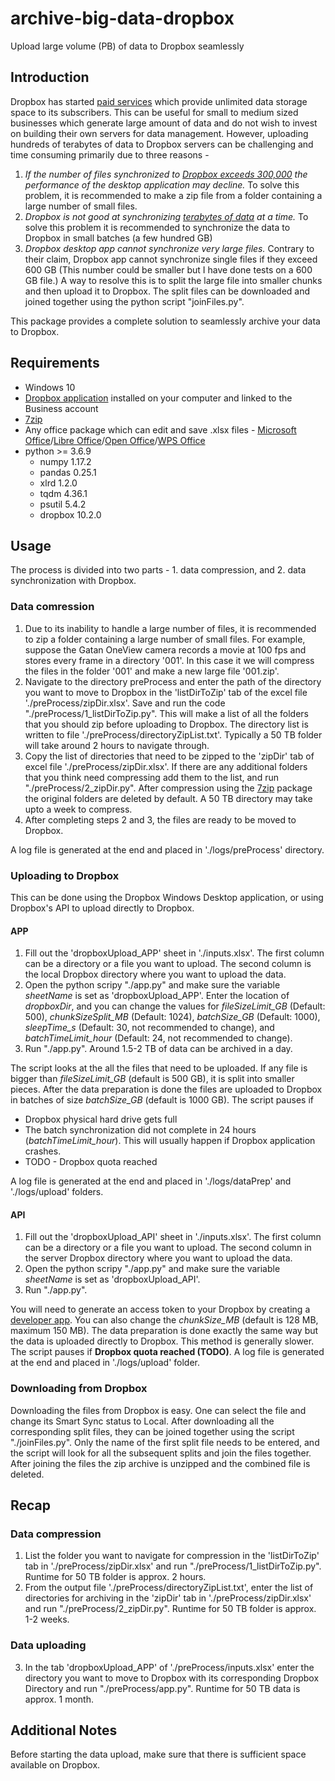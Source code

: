 # archive-big-data-dropbox
Upload large volume (PB) of data to Dropbox seamlessly

## Introduction
Dropbox has started [paid services](https://www.dropbox.com/business/pricing) which provide unlimited data storage space to its subscribers. This can be useful for small to medium sized businesses which generate large amount of data and do not wish to invest on building their own servers for data management. However, uploading hundreds of terabytes of data to Dropbox servers can be challenging and time consuming primarily due to three reasons -

1. *If the number of files synchronized to [Dropbox exceeds 300,000](https://help.dropbox.com/accounts-billing/space-storage/file-storage-limit) the performance of the desktop application may decline.* To solve this problem, it is recommended to make a zip file from a folder containing a large number of small files.
2. *Dropbox is not good at synchronizing [terabytes of data](https://help.dropbox.com/installs-integrations/desktop/unexpected-quit) at a time.* To solve this problem it is recommended to synchronize the data to Dropbox in small batches (a few hundred GB)
3. *Dropbox desktop app cannot synchronize very large files.*
 Contrary to their claim, Dropbox app cannot synchronize single files if they exceed 600 GB (This number could be smaller but I have done tests on a 600 GB file.) A way to resolve this is to split the large file into smaller chunks and then upload it to Dropbox. The split files can be downloaded and joined together using the python script "joinFiles.py".

This package provides a complete solution to seamlessly archive your data to Dropbox.

## Requirements
* Windows 10
* [Dropbox application](https://www.dropbox.com/install) installed on your computer and linked to the Business account
* [7zip](https://www.7-zip.org/)
* Any office package which can edit and save .xlsx files - [Microsoft Office](https://www.office.com)/[Libre Office](https://www.libreoffice.org)/[Open Office](https://www.openoffice.org)/[WPS Office](https://www.wps.com)
* python >= 3.6.9
    * numpy 1.17.2
    * pandas 0.25.1
    * xlrd 1.2.0
    * tqdm 4.36.1
    * psutil 5.4.2
    * dropbox 10.2.0
    
## Usage
The process is divided into two parts - 1. data compression, and 2. data synchronization with Dropbox.

### Data comression
1. Due to its inability to handle a large number of files, it is recommended to zip a folder containing a large number of small files. For example, suppose the Gatan OneView camera records a movie at 100 fps and stores every frame in a directory '001'. In this case it we will compress the files in the folder '001' and make a new large file '001.zip'.
2. Navigate to the directory preProcess and enter the path of the directory you want to move to Dropbox in the 'listDirToZip' tab of the excel file './preProcess/zipDir.xlsx'. Save and run the code "./preProcess/1_listDirToZip.py". This will make a list of all the folders that you should zip before uploading to Dropbox. The directory list is written to file './preProcess/directoryZipList.txt'. Typically a 50 TB folder will take around 2 hours to navigate through.
3. Copy the list of directories that need to be zipped to the 'zipDir' tab of excel file './preProcess/zipDir.xlsx'. If there are any additional folders that you think need compressing add them to the list, and run "./preProcess/2_zipDir.py". After compression using the [7zip](https://www.7-zip.org/) package the original folders are deleted by default. A 50 TB directory may take upto a week to compress.
4. After completing steps 2 and 3, the files are ready to be moved to Dropbox.

A log file is generated at the end and placed in './logs/preProcess' directory.

### Uploading to Dropbox
This can be done using the Dropbox Windows Desktop application, or using Dropbox's API to upload directly to Dropbox.

#### APP
1. Fill out the 'dropboxUpload_APP' sheet in './inputs.xlsx'. The first column can be a directory or a file you want to upload. The second column is the local Dropbox directory where you want to upload the data.  
2. Open the python scripy "./app.py" and make sure the variable *sheetName* is set as 'dropboxUpload_APP'. Enter the location of *dropboxDir*, and you can change the values for *fileSizeLimit_GB* (Default: 500), *chunkSizeSplit_MB* (Default: 1024), *batchSize_GB* (Default: 1000), *sleepTime_s* (Default: 30, not recommended to change), and *batchTimeLimit_hour* (Default: 24, not recommended to change).
3. Run "./app.py". Around 1.5-2 TB of data can be archived in a day.

The script looks at the all the files that need to be uploaded. If any file is bigger than *fileSizeLimit_GB* (default is 500 GB), it is split into smaller pieces. After the data preparation is done the files are uploaded to Dropbox in batches of size *batchSize_GB* (default is 1000 GB). The script pauses if
* Dropbox physical hard drive gets full
* The batch synchronization did not complete in 24 hours (*batchTimeLimit_hour*). This will usually happen if Dropbox application crashes.
* TODO - Dropbox quota reached

A log file is generated at the end and placed in './logs/dataPrep' and './logs/upload' folders.

#### API
1. Fill out the 'dropboxUpload_API' sheet in './inputs.xlsx'. The first column can be a directory or a file you want to upload. The second column in the server Dropbox directory where you want to upload the data.  
2. Open the python scripy "./app.py" and make sure the variable *sheetName* is set as 'dropboxUpload_API'.  
3. Run "./app.py".

You will need to generate an access token to your Dropbox by creating a [developer app](https://www.dropbox.com/developers/apps). You can also change the *chunkSize_MB* (default is 128 MB, maximum 150 MB). The data preparation is done exactly the same way but the data is uploaded directly to Dropbox. This method is generally slower. The script pauses if **Dropbox quota reached (TODO)**. A log file is generated at the end and placed in './logs/upload' folder.

### Downloading from Dropbox
Downloading the files from Dropbox is easy. One can select the file and change its Smart Sync status to Local. After downloading all the corresponding split files, they can be joined together using the script "./joinFiles.py". Only the name of the first split file needs to be entered, and the script will look for all the subsequent splits and join the files together. After joining the files the zip archive is unzipped and the combined file is deleted. 

## Recap

### Data compression
1. List the folder you want to navigate for compression in the 'listDirToZip' tab in './preProcess/zipDir.xlsx' and run "./preProcess/1_listDirToZip.py". Runtime for 50 TB folder is approx. 2 hours.
2. From the output file './preProcess/directoryZipList.txt', enter the list of directories for archiving in the 'zipDir' tab in './preProcess/zipDir.xlsx' and run "./preProcess/2_zipDir.py". Runtime for 50 TB folder is approx. 1-2 weeks.

### Data uploading
3. In the tab 'dropboxUpload_APP' of './preProcess/inputs.xlsx' enter the directory you want to move to Dropbox with its corresponding Dropbox Directory and run "./preProcess/app.py". Runtime for 50 TB data is approx. 1 month.

## Additional Notes
Before starting the data upload, make sure that there is sufficient space available on Dropbox.